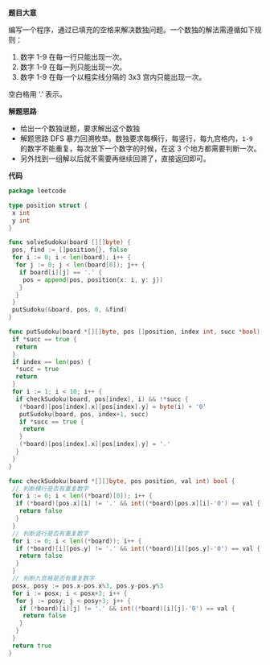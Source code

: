 **题目大意** 

编写一个程序，通过已填充的空格来解决数独问题。一个数独的解法需遵循如下规则：

1. 数字 1-9 在每一行只能出现一次。
2. 数字 1-9 在每一列只能出现一次。
3. 数字 1-9 在每一个以粗实线分隔的 3x3 宫内只能出现一次。

空白格用 ‘.’ 表示。

**解题思路** 

- 给出一个数独谜题，要求解出这个数独
- 解题思路 DFS 暴力回溯枚举。数独要求每横行，每竖行，每九宫格内，`1-9` 的数字不能重复，每次放下一个数字的时候，在这 3 个地方都需要判断一次。
- 另外找到一组解以后就不需要再继续回溯了，直接返回即可。

**代码** 

```go
package leetcode

type position struct {
 x int
 y int
}

func solveSudoku(board [][]byte) {
 pos, find := []position{}, false
 for i := 0; i < len(board); i++ {
  for j := 0; j < len(board[0]); j++ {
   if board[i][j] == '.' {
    pos = append(pos, position{x: i, y: j})
   }
  }
 }
 putSudoku(&board, pos, 0, &find)
}

func putSudoku(board *[][]byte, pos []position, index int, succ *bool) {
 if *succ == true {
  return
 }
 if index == len(pos) {
  *succ = true
  return
 }
 for i := 1; i < 10; i++ {
  if checkSudoku(board, pos[index], i) && !*succ {
   (*board)[pos[index].x][pos[index].y] = byte(i) + '0'
   putSudoku(board, pos, index+1, succ)
   if *succ == true {
    return
   }
   (*board)[pos[index].x][pos[index].y] = '.'
  }
 }
}

func checkSudoku(board *[][]byte, pos position, val int) bool {
 // 判断横行是否有重复数字
 for i := 0; i < len((*board)[0]); i++ {
  if (*board)[pos.x][i] != '.' && int((*board)[pos.x][i]-'0') == val {
   return false
  }
 }
 // 判断竖行是否有重复数字
 for i := 0; i < len((*board)); i++ {
  if (*board)[i][pos.y] != '.' && int((*board)[i][pos.y]-'0') == val {
   return false
  }
 }
 // 判断九宫格是否有重复数字
 posx, posy := pos.x-pos.x%3, pos.y-pos.y%3
 for i := posx; i < posx+3; i++ {
  for j := posy; j < posy+3; j++ {
   if (*board)[i][j] != '.' && int((*board)[i][j]-'0') == val {
    return false
   }
  }
 }
 return true
}
```